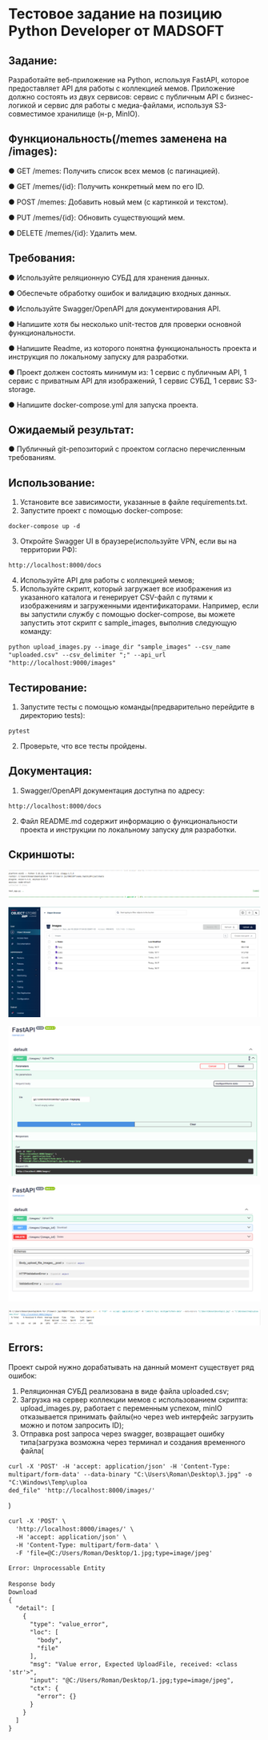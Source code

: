 # Тестовое задание на позицию Python Developer от MADSOFT

## Задание:

Разработайте веб-приложение на Python, используя FastAPI, которое предоставляет API для работы с коллекцией мемов.
Приложение должно состоять из двух сервисов: сервис с публичным API с бизнес-логикой и сервис для работы с
медиа-файлами, используя S3-совместимое хранилище (н-р, MinIO).

## Функциональность(/memes заменена на /images):

● GET /memes: Получить список всех мемов (с пагинацией).

● GET /memes/{id}: Получить конкретный мем по его ID.

● POST /memes: Добавить новый мем (с картинкой и текстом).

● PUT /memes/{id}: Обновить существующий мем.

● DELETE /memes/{id}: Удалить мем.

## Требования:

● Используйте реляционную СУБД для хранения данных.

● Обеспечьте обработку ошибок и валидацию входных данных.

● Используйте Swagger/OpenAPI для документирования API.

● Напишите хотя бы несколько unit-тестов для проверки основной функциональности.

● Напишите Readme, из которого понятна функциональность проекта и инструкция по локальному запуску для разработки.

● Проект должен состоять минимум из: 1 сервис с публичным API, 1 сервис с приватным API для изображений,
1 сервис СУБД, 1 сервис S3-storage.

● Напишите docker-compose.yml для запуска проекта.

## Ожидаемый результат:

● Публичный git-репозиторий с проектом согласно перечисленным требованиям.

## Использование:

1. Установите все зависимости, указанные в файле requirements.txt.
2. Запустите проект с помощью docker-compose:
```
docker-compose up -d
```
3. Откройте Swagger UI в браузере(используйте VPN, если вы на территории РФ):
```
http://localhost:8000/docs
```
4. Используйте API для работы с коллекцией мемов;
5. Используйте скрипт, который загружает все изображения из указанного каталога и генерирует CSV-файл с путями к
   изображениям и загруженными идентификаторами. Например, если вы запустили службу с помощью docker-compose,
   вы можете запустить этот скрипт с sample_images, выполнив следующую команду:
```
python upload_images.py --image_dir "sample_images" --csv_name "uploaded.csv" --csv_delimiter ";" --api_url "http://localhost:9000/images"
```

## Тестирование:

1. Запустите тесты с помощью команды(предварительно перейдите в директорию tests):
```
pytest
```
2. Проверьте, что все тесты пройдены.

## Документация:

1. Swagger/OpenAPI документация доступна по адресу:
```
http://localhost:8000/docs
```
2. Файл README.md содержит информацию о функциональности проекта и инструкции по локальному запуску для разработки.

## Скриншоты:

![1.PNG](1.PNG)

![2.PNG](2.PNG)

![3.PNG](3.PNG)

![4.PNG](4.PNG)

![5.PNG](5.PNG)

## Errors:

Проект сырой нужно дорабатывать на данный момент существует ряд ошибок:

1. Реляционная СУБД реализована в виде файла uploaded.csv;
2. Загрузка на сервер коллекции мемов с использованием скрипта: upload_images.py, работает с переменным успехом,
   minIO отказывается принимать файлы(но через web интерфейс загрузить можно и потом запросить ID);
3. Отправка post запроса через swagger, возвращает ошибку типа(загрузка возможна через терминал и создания 
временного файла(
``` 
curl -X 'POST' -H 'accept: application/json' -H 'Content-Type: multipart/form-data' --data-binary "C:\Users\Roman\Desktop\3.jpg" -o "C:\Windows\Temp\uploa
ded_file" 'http://localhost:8000/images/'
```
)

```
curl -X 'POST' \
  'http://localhost:8000/images/' \
  -H 'accept: application/json' \
  -H 'Content-Type: multipart/form-data' \
  -F 'file=@C:/Users/Roman/Desktop/1.jpg;type=image/jpeg'
```
```
Error: Unprocessable Entity

Response body
Download
{
  "detail": [
    {
      "type": "value_error",
      "loc": [
        "body",
        "file"
      ],
      "msg": "Value error, Expected UploadFile, received: <class 'str'>",
      "input": "@C:/Users/Roman/Desktop/1.jpg;type=image/jpeg",
      "ctx": {
        "error": {}
      }
    }
  ]
}
```

